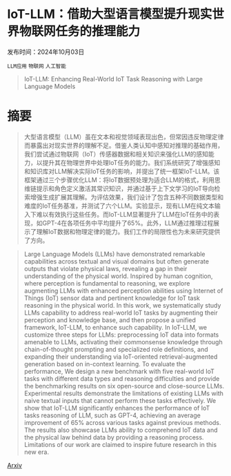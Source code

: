 # IoT-LLM：借助大型语言模型提升现实世界物联网任务的推理能力

发布时间：2024年10月03日

`LLM应用` `物联网` `人工智能`

> IoT-LLM: Enhancing Real-World IoT Task Reasoning with Large Language Models

# 摘要

> 大型语言模型（LLM）虽在文本和视觉领域表现出色，但常因违反物理定律而暴露出对现实世界的理解不足。借鉴人类认知中感知对推理的基础作用，我们尝试通过物联网（IoT）传感器数据和相关知识来强化LLM的感知能力，以提升其在物理世界中处理IoT任务的能力。我们系统研究了增强感知和知识库对LLM解决实际IoT任务的影响，并提出了统一框架IoT-LLM。该框架通过三个步骤优化LLM：将IoT数据预处理为适合LLM的格式，利用思维链提示和角色定义激活其常识知识，并通过基于上下文学习的IoT导向检索增强生成扩展其理解。为评估效果，我们设计了包含五种不同数据类型和难度的IoT任务基准，并测试了六个LLM。实验显示，现有LLM在纯文本输入下难以有效执行这些任务。而IoT-LLM显著提升了LLM在IoT任务中的表现，如GPT-4在各项任务中平均提升了65%。此外，LLM通过推理过程展示了理解IoT数据和物理定律的能力。我们工作的局限性也为未来研究提供了方向。

> Large Language Models (LLMs) have demonstrated remarkable capabilities across textual and visual domains but often generate outputs that violate physical laws, revealing a gap in their understanding of the physical world. Inspired by human cognition, where perception is fundamental to reasoning, we explore augmenting LLMs with enhanced perception abilities using Internet of Things (IoT) sensor data and pertinent knowledge for IoT task reasoning in the physical world. In this work, we systematically study LLMs capability to address real-world IoT tasks by augmenting their perception and knowledge base, and then propose a unified framework, IoT-LLM, to enhance such capability. In IoT-LLM, we customize three steps for LLMs: preprocessing IoT data into formats amenable to LLMs, activating their commonsense knowledge through chain-of-thought prompting and specialized role definitions, and expanding their understanding via IoT-oriented retrieval-augmented generation based on in-context learning. To evaluate the performance, We design a new benchmark with five real-world IoT tasks with different data types and reasoning difficulties and provide the benchmarking results on six open-source and close-source LLMs. Experimental results demonstrate the limitations of existing LLMs with naive textual inputs that cannot perform these tasks effectively. We show that IoT-LLM significantly enhances the performance of IoT tasks reasoning of LLM, such as GPT-4, achieving an average improvement of 65% across various tasks against previous methods. The results also showcase LLMs ability to comprehend IoT data and the physical law behind data by providing a reasoning process. Limitations of our work are claimed to inspire future research in this new era.

[Arxiv](https://arxiv.org/abs/2410.02429)